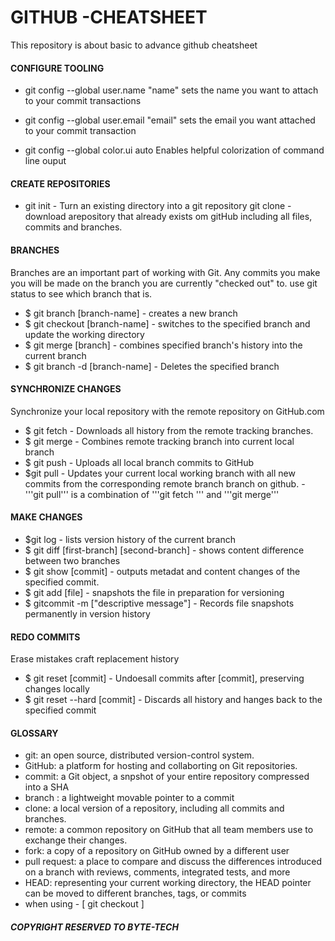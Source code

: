 # GITHUB -CHEATSHEET
This repository is about basic to advance github cheatsheet

#### CONFIGURE TOOLING
* git config --global user.name "name"
sets the name you want to attach to your commit transactions

* git config --global user.email "email"
sets the email you want attached to your commit transaction

* git config --global color.ui auto
Enables helpful colorization of command line ouput

#### CREATE REPOSITORIES
* git init - Turn an existing directory into a git repository
git clone - download arepository that already exists om gitHub including all files, commits and branches.


#### BRANCHES
Branches are an important part of working with Git. Any commits you make you will be made on the branch you are currently "checked out" to.
use git status to see which branch that is.

* $ git branch [branch-name] - creates a new branch
* $ git checkout [branch-name] - switches to the specified branch and update the working directory
* $ git merge [branch] - combines specified branch's history into the current branch
* $ git branch -d [branch-name] - Deletes the specified branch

#### SYNCHRONIZE CHANGES
Synchronize your local repository with the remote repository on GitHub.com

* $ git fetch - Downloads all history from the remote tracking branches.
* $ git merge - Combines remote tracking branch into current local branch
* $ git push - Uploads all local branch commits to GitHub
* $git pull - Updates your current local working branch with all new commits from the corresponding remote branch branch on github.
          - '''git pull''' is a combination of '''git fetch ''' and '''git merge'''


#### MAKE CHANGES


* $git log - lists version history of the current branch
* $ git diff [first-branch] [second-branch] - shows content difference between two branches
* $ git show [commit] - outputs metadat and content changes of the specified commit.
* $ git add [file] - snapshots the file in preparation for versioning
* $ gitcommit -m ["descriptive message"] - Records file snapshots permanently in version history


#### REDO COMMITS
Erase mistakes craft replacement history

* $ git reset [commit] - Undoesall commits after [commit], preserving changes locally
* $ git reset --hard [commit] - Discards all history and hanges back to the specified commit

#### GLOSSARY
* git: an open source, distributed version-control system.
* GitHub: a platform for hosting and collaborting on Git repositories.
* commit: a Git object, a snpshot of your entire repository compressed into a SHA
* branch : a lightweight movable pointer to a commit
* clone: a local version of a repository, including all commits and branches.
* remote: a common repository on GitHub that all team members use to exchange their changes.
* fork: a copy of a repository on GitHub owned by a different user
* pull request: a place to compare and discuss the differences introduced on a branch with reviews, comments, integrated tests, and more
* HEAD: representing your current working directory, the HEAD pointer can be moved to different branches, tags, or commits
* when using - [ git checkout ] 


##### COPYRIGHT RESERVED TO BYTE-TECH	
